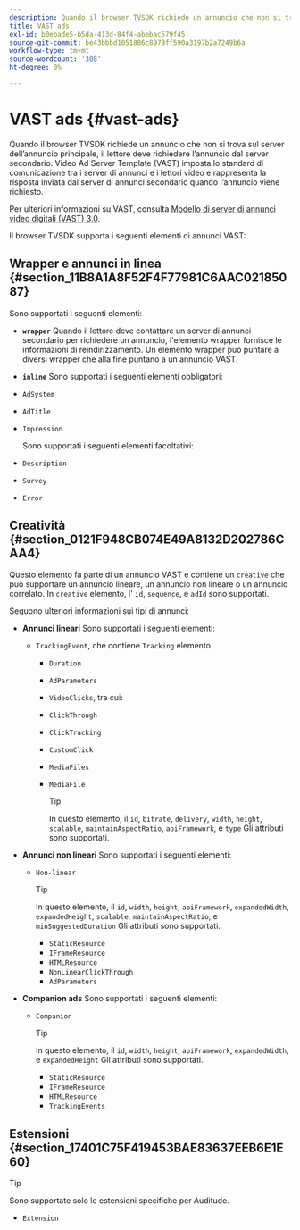 ```yaml
---
description: Quando il browser TVSDK richiede un annuncio che non si trova sul server dell’annuncio principale, il lettore deve richiedere l’annuncio dal server secondario. Video Ad Server Template (VAST) imposta lo standard di comunicazione tra i server di annunci e i lettori video e rappresenta la risposta inviata dal server di annunci secondario quando l’annuncio viene richiesto.
title: VAST ads
exl-id: b0ebade5-b5da-413d-84f4-abebac579f45
source-git-commit: be43bbbd1051886c8979ff590a3197b2a7249b6a
workflow-type: tm+mt
source-wordcount: '308'
ht-degree: 0%

---
```


# VAST ads {#vast-ads}

Quando il browser TVSDK richiede un annuncio che non si trova sul server dell’annuncio principale, il lettore deve richiedere l’annuncio dal server secondario. Video Ad Server Template (VAST) imposta lo standard di comunicazione tra i server di annunci e i lettori video e rappresenta la risposta inviata dal server di annunci secondario quando l’annuncio viene richiesto.

Per ulteriori informazioni su VAST, consulta [Modello di server di annunci video digitali (VAST) 3.0](https://www.iab.com/wp-content/uploads/2015/06/VASTv3_0.pdf).

Il browser TVSDK supporta i seguenti elementi di annunci VAST:

## Wrapper e annunci in linea {#section_11B8A1A8F52F4F77981C6AAC02185087}

Sono supportati i seguenti elementi:

* **`wrapper`** Quando il lettore deve contattare un server di annunci secondario per richiedere un annuncio, l&#39;elemento wrapper fornisce le informazioni di reindirizzamento. Un elemento wrapper può puntare a diversi wrapper che alla fine puntano a un annuncio VAST.

* **`inline`** Sono supportati i seguenti elementi obbligatori:

* `AdSystem`
* `AdTitle`
* `Impression`

   Sono supportati i seguenti elementi facoltativi:

* `Description`
* `Survey`
* `Error`

## Creatività {#section_0121F948CB074E49A8132D202786CAA4}

Questo elemento fa parte di un annuncio VAST e contiene un `creative` che può supportare un annuncio lineare, un annuncio non lineare o un annuncio correlato. In `creative` elemento, l&#39; `id`, `sequence`, e `adId` sono supportati.

Seguono ulteriori informazioni sui tipi di annunci:

* **Annunci lineari** Sono supportati i seguenti elementi:

   * `TrackingEvent`, che contiene `Tracking` elemento.
      * `Duration`
      * `AdParameters`
      * `VideoClicks`, tra cui:

      * `ClickThrough`
      * `ClickTracking`
      * `CustomClick`

      * `MediaFiles`

      * `MediaFile`

         >[!TIP]
         >
         >In questo elemento, il `id`, `bitrate`, `delivery`, `width`, `height`, `scalable`, `maintainAspectRatio`, `apiFramework`, e `type` Gli attributi sono supportati.

* **Annunci non lineari** Sono supportati i seguenti elementi:

   * `Non-linear`

      >[!TIP]
      >
      >In questo elemento, il `id`, `width`, `height`, `apiFramework`, `expandedWidth`, `expandedHeight`, `scalable`, `maintainAspectRatio`, e `minSuggestedDuration` Gli attributi sono supportati.

      * `StaticResource`
      * `IFrameResource`
      * `HTMLResource`
      * `NonLinearClickThrough`
      * `AdParameters`

* **Companion ads** Sono supportati i seguenti elementi:

   * `Companion`

      >[!TIP]
      >
      >In questo elemento, il `id`, `width`, `height`, `apiFramework`, `expandedWidth`, e `expandedHeight` Gli attributi sono supportati.

      * `StaticResource`
      * `IFrameResource`
      * `HTMLResource`
      * `TrackingEvents`

## Estensioni {#section_17401C75F419453BAE83637EEB6E1E60}

>[!TIP]
>
>Sono supportate solo le estensioni specifiche per Auditude.

* `Extension`
